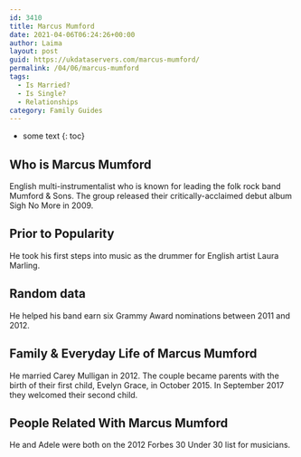 ```yaml
---
id: 3410
title: Marcus Mumford
date: 2021-04-06T06:24:26+00:00
author: Laima
layout: post
guid: https://ukdataservers.com/marcus-mumford/
permalink: /04/06/marcus-mumford
tags:
  - Is Married?
  - Is Single?
  - Relationships
category: Family Guides
---
```


* some text
{: toc}


## Who is Marcus Mumford
                  
                  
                  
English multi-instrumentalist who is known for leading the folk rock band Mumford & Sons. The group released their critically-acclaimed debut album Sigh No More in 2009.
                  
              
            
              
            
                
                
                
## Prior to Popularity
                  
                  
                  
He took his first steps into music as the drummer for English artist Laura Marling.
                  
              
            
              
            
                
                
                
## Random data
                  
                  
                  
He helped his band earn six Grammy Award nominations between 2011 and 2012.
                  
              
            
              
            
                
                
                
## Family & Everyday Life of Marcus Mumford
                  
                  
                  
He married Carey Mulligan in 2012. The couple became parents with the birth of their first child, Evelyn Grace, in October 2015. In September 2017 they welcomed their second child.
                  
              
            
              
            
                
                
                
## People Related With Marcus Mumford
                  
                  
                  
He and Adele were both on the 2012 Forbes 30 Under 30 list for musicians.
                  
              
            
              
            
                
              
            
              
              
            
            
              
            
          
          
          